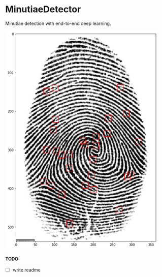 # MinutiaeDetector
Minutiae detection with end-to-end deep learning.

![fingerprint_example](samples/fingerprint.png)

#### TODO:

- [ ] write readme

